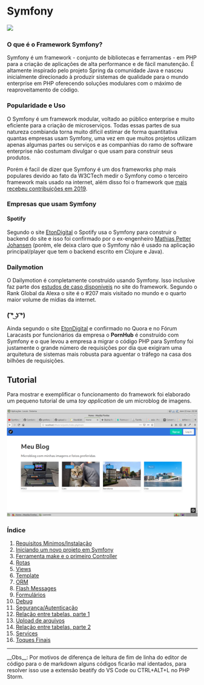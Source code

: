 # Symfony  
![](https://symfony.com/images/opengraph/symfony.png)  
  
### O que é o Framework Symfony?  
Symfony é um framework - conjunto de bibliotecas e ferramentas - em PHP para a criação de aplicações de alta performance e de fácil manutenção. É altamente inspirado pelo projeto Spring da comunidade Java e nasceu inicialmente direcionado à produzir sistemas de qualidade para o mundo enterprise em PHP oferecendo soluções modulares com o máximo de reaproveitamento de código.  
  
### Popularidade e Uso  
  
O Symfony é um framework modular, voltado ao público enterprise e muito eficiente para a criação de microserviços. Todas essas partes de sua natureza combianda torna muito dificil estimar de forma quantitativa quantas empresas usam Symfony, uma vez em que muitos projetos utilizam apenas algumas partes ou serviços e as companhias do ramo de software enterprise não costumam divulgar o que usam para construir seus produtos.  
  
Porém é facil de dizer que Symfony é um dos frameworks php mais populares devido ao fato da W3CTech medir o Symfony como o terceiro framework mais usado na internet, além disso foi o framework que [mais recebeu contribuições em 2019](https://symfony.com/blog/symfony-was-the-backend-framework-with-the-most-contributors-in-2019).  
  
### Empresas que usam Symfony  
  
#### Spotify  
Segundo o site [EtonDigital](https://www.etondigital.com/popular-symfony-projects/) o Spotify usa o Symfony para construir o backend do site e isso foi confirmado por o ex-engenheiro [Mathias Petter Johansen](https://www.quora.com/On-what-language-is-Spotify-built) (porém, ele deixa claro que o Symfony não é usado na aplicação principal/player que tem o backend escrito em Clojure e Java).  
  
### Dailymotion  
O Dailymotion é completamente construído usando Symfony. Isso inclusive faz parte dos [estudos de caso disponíveis](https://symfony.com/blog/dailymotion-powered-by-symfony) no site do framework. Segundo o Rank Global da Alexa o site é o #207 mais visitado no mundo e o quarto maior volume de mídias da internet.  
  
### ( ͡° ͜ʖ ͡°)  
Ainda segundo o site  [EtonDigital](https://www.etondigital.com/popular-symfony-projects/) e confirmado no Quora e no Fórum Laracasts por funcionários da empresa o **PornHub** é construído com Symfony e o que levou a empresa a migrar o código PHP para Symfony foi justamente o grande número de requisições por dia que exigiram uma arquitetura de sistemas mais robusta para aguentar o tráfego na casa dos bilhões de requisições.  
  
## Tutorial  
Para mostrar e exemplificar o funcionamento do framework foi elaborado um pequeno tutorial de uma _toy application_ de um microblog de imagens.

![main page](https://github.com/Camilotk/symfony-sisint-ifrs/blob/master/imagens/main-page.png)

### Índice  

 1. [Requisitos Minimos/Instalação](https://github.com/Camilotk/symfony-sisint-ifrs/blob/master/tutorial/INSTALACAO.md)
 2. [Iniciando um novo projeto em Symfony](https://github.com/Camilotk/symfony-sisint-ifrs/blob/master/tutorial/INICIANDO.md)
 3. [Ferramenta make e o primeiro Controller](https://github.com/Camilotk/symfony-sisint-ifrs/blob/master/tutorial/CONTROLLER.md)
 4. [Rotas](https://github.com/Camilotk/symfony-sisint-ifrs/blob/master/tutorial/ROTAS.md)
 5. [Views ](https://github.com/Camilotk/symfony-sisint-ifrs/blob/master/tutorial/VIEWS.md)
 6. [Template](https://github.com/Camilotk/symfony-sisint-ifrs/blob/master/tutorial/TEMPLATE.md)
 7. [ORM](https://github.com/Camilotk/symfony-sisint-ifrs/blob/master/tutorial/ORM.md)
 8. [Flash Messages](https://github.com/Camilotk/symfony-sisint-ifrs/blob/master/tutorial/FLASH.md)
 9. [Formulários](https://github.com/Camilotk/symfony-sisint-ifrs/blob/master/tutorial/FORMULARIO.md)
 10. [Debug](https://github.com/Camilotk/symfony-sisint-ifrs/blob/master/tutorial/DEBUG.md) 
 11. [Segurança/Autenticação](https://github.com/Camilotk/symfony-sisint-ifrs/blob/master/tutorial/SEGURANCA.md)
 12. [Relação entre tabelas, parte 1](https://github.com/Camilotk/symfony-sisint-ifrs/blob/master/tutorial/RELACOES-1.md)
 13. [Upload de arquivos](https://github.com/Camilotk/symfony-sisint-ifrs/blob/master/tutorial/ARQUIVOS.md)
 14. [Relação entre tabelas, parte 2](https://github.com/Camilotk/symfony-sisint-ifrs/blob/master/tutorial/RELACOES-2.md)
 15. [Services](https://github.com/Camilotk/symfony-sisint-ifrs/blob/master/tutorial/SERVICES.md)
 16. [Toques Finais](https://github.com/Camilotk/symfony-sisint-ifrs/blob/master/tutorial/TOQUES.md)
 
 <hr>
 __Obs__: Por motivos de diferença de leitura de fim de linha do editor de código para o de markdown alguns códigos ficarão mal identados, para resolver isso use a extensão beatify do VS Code ou CTRL+ALT+L no PHP Storm.
